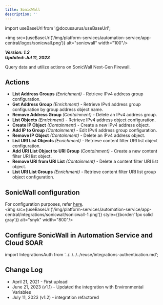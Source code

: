 ```yaml
---
title: SonicWall
description: ''
---
```

import useBaseUrl from '@docusaurus/useBaseUrl';

<img src={useBaseUrl('/img/platform-services/automation-service/app-central/logos/sonicwall.png')} alt="sonicwall" width="100"/>

***Version: 1.2  
Updated: Jul 11, 2023***

Query data and utilize actions on SonicWall Next-Gen Firewall.

## Actions

* **List Address Groups** *(Enrichment)* - Retrieve IPv4 address group configuration.
* **Get Address Group** *(Enrichment)* - Retrieve IPv4 address group configuration by group address object name.
* **Remove Address Group** *(Containment)* - Delete an IPv4 address group.
* **List Objects** *(Enrichment)* - Retrieve IPv4 address object configuration.
* **Create IP Object** *(Containment)* - Create a new IPv4 address object.
* **Add IP to Group** *(Containment)* - Edit IPv4 address group configuration.
* **Remove IP Object** *(Containment)* - Delete an IPv4 address object.
* **List URI List Objects** *(Enrichment)* - Retrieve content filter URI list object configuration.
* **Add URI List Object to URI Group** *(Containment)* - Create a new content filter URI list object.
* **Remove URI from URI List** *(Containment)* - Delete a content filter URI list object.
* **List URI List Groups** *(Enrichment)* - Retrieve content filter URI list group object configuration.

## SonicWall configuration

For configuration purposes, refer [here](https://www.sonicwall.com/support/technical-documentation/docs/sonicos-7-0-0-0-api/Content/SonicOS_API_Guide/API_Authentication/authentication-methods.htm/).<br/><img src={useBaseUrl('/img/platform-services/automation-service/app-central/integrations/sonicwall/sonicwall-1.png')} style={{border:'1px solid gray'}} alt="snyk" width="800"/>

## Configure SonicWall in Automation Service and Cloud SOAR

import IntegrationsAuth from '../../../../reuse/integrations-authentication.md';

<IntegrationsAuth/>

## Change Log

* April 21, 2021 - First upload
* June 21, 2023 (v1.1) - Updated the integration with Environmental Variables
* July 11, 2023 (v1.2) - integration refactored
